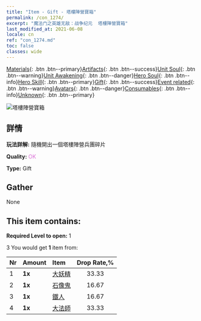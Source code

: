 ```yaml
---
title: "Item - Gift - 塔樓陣營寶箱"
permalink: /con_1274/
excerpt: "魔法门之英雄无敌：战争纪元  塔樓陣營寶箱"
last_modified_at: 2021-06-08
locale: cn
ref: "con_1274.md"
toc: false
classes: wide
---
```

 [Materials](/ItemsCN/){: .btn .btn--primary}[Artifacts](/ItemsCN/Artifacts/){: .btn .btn--success}[Unit Soul](/ItemsCN/UnitSoul/){: .btn .btn--warning}[Unit Awakening](/ItemsCN/UnitAwakening/){: .btn .btn--danger}[Hero Soul](/ItemsCN/HeroSoul/){: .btn .btn--info}[Hero Skill](/ItemsCN/HeroSkill/){: .btn .btn--primary}[Gift](/ItemsCN/Gift/){: .btn .btn--success}[Event related](/ItemsCN/Events/){: .btn .btn--warning}[Avatars](/ItemsCN/Avatars/){: .btn .btn--danger}[Consumables](/ItemsCN/Consumables/){: .btn .btn--info}[Unknown](/ItemsCN/Unknown/){: .btn .btn--primary}

 ![塔樓陣營寶箱](/images/t/i_904006.png)

## 詳情
 **玩法詳解:** 隨機開出一個塔樓陣營兵團碎片

 **Quality:** <span style="color: #DA70D6">OK</span>

 **Type:** Gift

## Gather

  None

## This item contains:

 **Required Level to open:** 1

 3 You would get **1** item  from:

  | Nr | Amount |     Item    | Drop Rate,% |
  |:---|:-------|:------------|:---------:|
  | 1 |  **1x** | [大妖精](/cn/Items/unt_235/) | 33.33 | 
  | 2 |  **1x** | [石像鬼](/cn/Items/unt_236/) | 16.67 | 
  | 3 |  **1x** | [鐵人](/cn/Items/unt_237/) | 16.67 | 
  | 4 |  **1x** | [大法師](/cn/Items/unt_238/) | 33.33 | 
